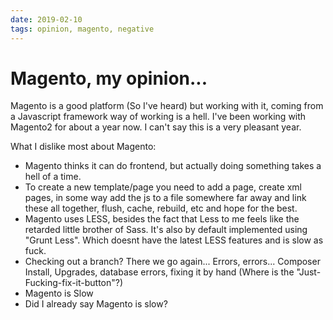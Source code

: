 ```yaml
---
date: 2019-02-10
tags: opinion, magento, negative
---
```


# Magento, my opinion...

Magento is a good platform (So I've heard) but working with it, coming from a Javascript framework way of working is a hell. I've been working with Magento2 for about a year now. I can't say this is a very pleasant year.

What I dislike most about Magento:

- Magento thinks it can do frontend, but actually doing something takes a hell of a time.
- To create a new template/page you need to add a page, create xml pages, in some way add the js to a file somewhere far away and link these all together, flush, cache, rebuild, etc and hope for the best.
- Magento uses LESS, besides the fact that Less to me feels like the retarded little brother of Sass. It's also by default implemented using "Grunt Less". Which doesnt have the latest LESS features and is slow as fuck.
- Checking out a branch? There we go again... Errors, errors... Composer Install, Upgrades, database errors, fixing it by hand (Where is the "Just-Fucking-fix-it-button"?)
- Magento is Slow
- Did I already say Magento is slow?
